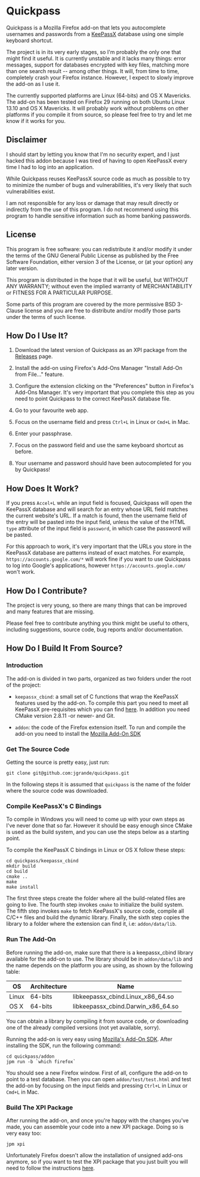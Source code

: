 # Quickpass

Quickpass is a Mozilla Firefox add-on that lets you autocomplete usernames and
passwords from a [KeePassX][keepassx] database using one simple keyboard
shortcut.

The project is in its very early stages, so I'm probably the only one that
might find it useful. It is currently unstable and it lacks many things: error
messages, support for databases encrypted with key files, matching more than
one search result -- among other things. It will, from time to time, completely
crash your Firefox instance. However, I expect to slowly improve the add-on as
I use it.

The currently supported platforms are Linux (64-bits) and OS X Mavericks. The
add-on has been tested on Firefox 29 running on both Ubuntu Linux 13.10 and OS
X Mavericks. It will probably work without problems on other platforms if you
compile it from source, so please feel free to try and let me know if it works
for you.

[keepassx]: http://keepassx.org/

## Disclaimer

I should start by letting you know that I'm no security expert, and I just
hacked this addon because I was tired of having to open KeePassX every time
I had to log into an application.

While Quickpass reuses KeePassX source code as much as possible to try to
minimize the number of bugs and vulnerabilities, it's very likely that such
vulnerabilities exist.

I am not responsible for any loss or damage that may result directly or
indirectly from the use of this program. I do not recommend using this program
to handle sensitive information such as home banking passwords.


## License

This program is free software: you can redistribute it and/or modify it under
the terms of the GNU General Public License as published by the Free Software
Foundation, either version 3 of the License, or (at your option) any later
version.

This program is distributed in the hope that it will be useful, but WITHOUT ANY
WARRANTY; without even the implied warranty of MERCHANTABILITY or FITNESS FOR A
PARTICULAR PURPOSE.

Some parts of this program are covered by the more permissive BSD 3-Clause
license and you are free to distribute and/or modify those parts under the
terms of such license.

## How Do I Use It?

1. Download the latest version of Quickpass as an XPI package from the
	 [Releases][releases] page.

2. Install the add-on using Firefox's Add-Ons Manager "Install Add-On from
   File..." feature.

3. Configure the extension clicking on the "Preferences" button in Firefox's
   Add-Ons Manager. It's very important that you complete this step as you need
   to point Quickpass to the correct KeePassX database file.

4. Go to your favourite web app.

5. Focus on the username field and press `Ctrl+L` in Linux or `Cmd+L` in Mac.

6. Enter your passphrase.

7. Focus on the password field and use the same keyboard shortcut as before.

8. Your username and password should have been autocompleted for you by
   Quickpass!

[releases]: https://github.com/jgrande/quickpass/releases

## How Does It Work?

If you press `Accel+L` while an input field is focused, Quickpass will open the
KeePassX database and will search for an entry whose URL field matches the
current website's URL. If a match is found, then the username field of the
entry will be pasted into the input field, unless the value of the HTML `type`
attribute of the input field is `password`, in which case the password will be
pasted.

For this approach to work, it's very important that the URLs you store in the
KeePassX database are patterns instead of exact matches. For example,
`https://accounts.google.com/*` will work fine if you want to use Quickpass to
log into Google's applications, however `https://accounts.google.com/` won't
work.

## How Do I Contribute?

The project is very young, so there are many things that can be improved and
many features that are missing.

Please feel free to contribute anything you think might be useful to others,
including suggestions, source code, bug reports and/or documentation.

## How Do I Build It From Source?

### Introduction

The add-on is divided in two parts, organized as two folders under the root of
the project:

- `keepassx_cbind`: a small set of C functions that wrap the KeePassX features
  used by the add-on. To compile this part you need to meet all KeePassX
  pre-requisites which you can find [here][keepassx-install]. In addition you
  need CMake version 2.8.11 -or newer- and Git.

- `addon`: the code of the Firefox extension itself. To run and compile the
  add-on you need to install the [Mozilla Add-On SDK][addon-sdk]

[keepassx-install]: https://www.keepassx.org/dev/projects/keepassx/wiki/Install_instructions
[addon-sdk]: https://developer.mozilla.org/en-US/Add-ons/SDK

### Get The Source Code

Getting the source is pretty easy, just run:

    git clone git@github.com:jgrande/quickpass.git

In the following steps it is assumed that `quickpass` is the name of the folder
where the source code was downloaded.

### Compile KeePassX's C Bindings

To compile in Windows you will need to come up with your own steps as I've
never done that so far. However it should be easy enough since CMake is used as
the build system, and you can use the steps below as a starting point.

To compile the KeePassX C bindings in Linux or OS X follow these steps:

    cd quickpass/keepassx_cbind
    mkdir build
    cd build
    cmake ..
    make
    make install

The first three steps create the folder where all the build-related files are
going to live. The fourth step invokes `cmake` to initialize the build system.
The fifth step invokes `make` to fetch KeePassX's source code, compile all
C/C++ files and build the dynamic library. Finally, the sixth step copies the
library to a folder where the extension can find it, i.e: `addon/data/lib`.

### Run The Add-On

Before running the add-on, make sure that there is a keepassx_cbind library
available for the add-on to use. The library should be in `addon/data/lib` and
the name depends on the platform you are using, as shown by the following
table:

OS    | Architecture | Name
------|--------------|------------------------------------
Linux | 64-bits      | libkeepassx_cbind.Linux_x86_64.so
OS X  | 64-bits      | libkeepassx_cbind.Darwin_x86_64.so

You can obtain a library by compiling it from source code, or downloading one
of the already compiled versions (not yet available, sorry).

Running the add-on is very easy using [Mozilla's Add-On SDK][addon-sdk]. After
installing the SDK, run the following command:

    cd quickpass/addon
    jpm run -b `which firefox`

You should see a new Firefox window. First of all, configure the add-on to
point to a test database. Then you can open `addon/test/test.html` and test the
add-on by focusing on the input fields and pressing `Ctrl+L` in Linux or
`Cmd+L` in Mac.

### Build The XPI Package

After running the add-on, and once you're happy with the changes you've made,
you can assemble your code into a new XPI package. Doing so is very easy too:

    jpm xpi

Unfortunately Firefox doesn't allow the installation of unsigned add-ons
anymore, so if you want to test the XPI package that you just built you will
need to follow the instructions [here][addon-temp-load].

[addon-temp-load]: https://blog.mozilla.org/addons/2015/12/23/loading-temporary-add-ons/
